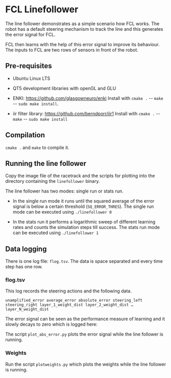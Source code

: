 # FCL Linefollower

The line follower demonstrates as a simple scenario how
FCL works. The robot has a default steering mechanism
to track the line and this generates the error signal for FCL.

FCL then learns with the help of this error signal to
improve its behaviour. The inputs to FCL are two rows
of sensors in front of the robot.

## Pre-requisites

  - Ubuntu Linux LTS

  - QT5 development libraries with openGL and GLU

  - ENKI: https://github.com/glasgowneuro/enki
    Install with `cmake .` -- `make` -- `sudo make install`.

  - iir filter library: https://github.com/berndporr/iir1
  Install with `cmake .` -- `make` -- `sudo make install`

## Compilation

`cmake .` and `make` to compile it.

## Running the line follower

Copy the image file of the racetrack and the scripts for plotting
into the directory containing the `linefollower` binary.

The line follower has two modes: single run or stats run.
* In the single run mode it runs until the squared average of the
error signal is below a certain threshold (`SQ_ERROR_THRES`). The
single run mode can be executed using `./linefollower 0`

* In the stats run it performs a logarithmic sweep of different
learning rates and counts the simulation steps till success. The
stats run mode can be executed using `./linefollower 1`

## Data logging

There is one log file: `flog.tsv`. The data is space separated and every time
step has one row.

### flog.tsv

This log records the steering actions and the following data.

`unamplified_error average_error absolute_error steering_left steering_right layer_1_weight_dist layer_2_weight_dist … layer_N_weight_dist`

The error signal can be seen as the performance measure
of learning and it slowly decays to zero which is logged here:

The script `plot_abs_error.py` plots the error signal while
the line follower is running.

### Weights

Run the script `plotweights.py` which plots the weights while
the line follower is running.
